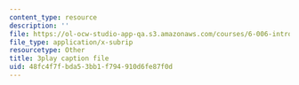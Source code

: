 ```yaml
---
content_type: resource
description: ''
file: https://ol-ocw-studio-app-qa.s3.amazonaws.com/courses/6-006-introduction-to-algorithms-fall-2011/48fc4f7fbda53bb1f794910d6fe87f0d_s-CYnVz-uh4.srt
file_type: application/x-subrip
resourcetype: Other
title: 3play caption file
uid: 48fc4f7f-bda5-3bb1-f794-910d6fe87f0d
---
```

